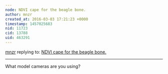 ```yaml
---
node: NDVI cape for the beagle bone.
author: mnzr
created_at: 2016-03-03 17:21:23 +0000
timestamp: 1457025683
nid: 11723
cid: 13788
uid: 463291
---
```




[mnzr](../profile/mnzr) replying to: [NDVI cape for the beagle bone.](../notes/gpenzo/03-25-2015/ndvi-cape-for-the-beagle-bone)

----
What model cameras are you using?